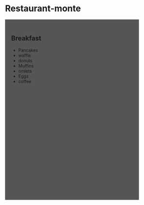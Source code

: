 # Restaurant-monte
<!DOCTYPE html>
<html lang="en-US">
<div style="width:400px; height:550px; padding:20px; background-color:#555555;  background-image:url(https://pistachocoffeebrunch.com/wp-content/uploads/2025/02/recetas-huevos-saludables-desayuno.jpg); margin-bottom:20px;">
   
   <h2>Breakfast</h2>
   <ul style="property: value;">
    <li>Pancakes</li>
    <li>waffle</li>
    <li>donuts</li>
    <li>Muffins</li>
    <li>omlets</li>
    <li>Eggs</li>
    <li>coffee</li>
   </ul>
</div>
</html>
